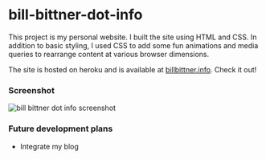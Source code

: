 # bill-bittner-dot-info
This project is my personal website.  I built the site using HTML and CSS.  In addition to basic styling, I used CSS to add some fun animations and media queries to rearrange content at various browser dimensions. 

The site is hosted on heroku and is available at [billbittner.info](http://www.billbittner.info).  Check it out!

### Screenshot

![bill bittner dot info screenshot](http://i.imgur.com/fp0irYI.png)

### Future development plans
* Integrate my blog 
